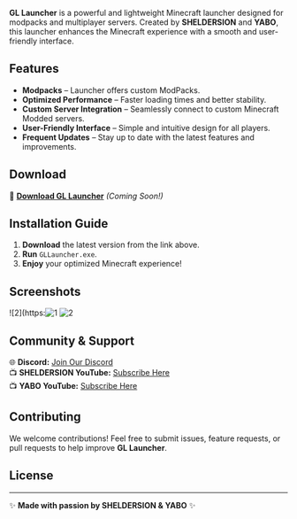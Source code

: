 **GL Launcher** is a powerful and lightweight Minecraft launcher designed for modpacks and multiplayer servers. Created by **SHELDERSION** and **YABO**, this launcher enhances the Minecraft experience with a smooth and user-friendly interface.

## Features

- **Modpacks** – Launcher offers custom ModPacks.
- **Optimized Performance** – Faster loading times and better stability.
- **Custom Server Integration** – Seamlessly connect to custom Minecraft Modded servers.
- **User-Friendly Interface** – Simple and intuitive design for all players.
- **Frequent Updates** – Stay up to date with the latest features and improvements.

## Download

🚀 **[Download GL Launcher](#)** *(Coming Soon!)*

## Installation Guide

1. **Download** the latest version from the link above.
2. **Run** `GLLauncher.exe`.
4. **Enjoy** your optimized Minecraft experience!

## Screenshots

![2](https:![1](https://github.com/user-attachments/assets/b44fbb48-7492-4673-b877-a579a64ce12d)
![2](https://github.com/user-attachments/assets/55d27bbc-6631-4746-bf7c-6e2fdf0b7cf5)


## Community & Support

🌐 **Discord:** [Join Our Discord](https://discord.gg/XA8sCnQ66U)  
📺 **SHELDERSION YouTube:** [Subscribe Here](https://www.youtube.com/@SHELDERSON)  
📺 **YABO YouTube:** [Subscribe Here](https://www.youtube.com/@ყაბო)

## Contributing

We welcome contributions! Feel free to submit issues, feature requests, or pull requests to help improve **GL Launcher**.

## License

---

✨ **Made with passion by SHELDERSION & YABO** ✨

